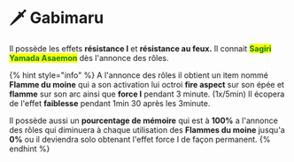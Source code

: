 # 🗡 Gabimaru

Il possède les effets **résistance I** et **résistance au feux.**                                                                                              Il connait <mark style="color:green;">**Sagiri Yamada Asaemon**</mark> dès l'annonce des rôles.                                      &#x20;

{% hint style="info" %}
A l'annonce des rôles il obtient un item nommé **Flamme du moine** qui a son activation lui octroi **fire aspect** sur son épée et **flamme** sur son arc ainsi que **force I** pendant 3 minute. (1x/5min) Il écopera de l'effet **faiblesse** pendant 1min 30 après les 3minute.

Il possède aussi un **pourcentage de mémoire** qui est à **100%** a l'annonce des rôles qui diminuera à chaque utilisation des **Flammes du moine** jusqu'a **0%** ou il deviendra solo obtenant l'effet force I de façon permanent.
{% endhint %}

<figure><img src="https://media.tenor.com/EwFdNOR53ecAAAAC/gabimaru-hells-paradise.gif" alt=""><figcaption></figcaption></figure>
